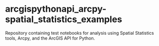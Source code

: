 # arcgispythonapi_arcpy-spatial_statistics_examples
Repository containing test notebooks for analysis using Spatial Statistics tools, Arcpy, and the ArcGIS API for Python.
